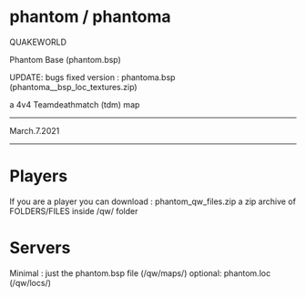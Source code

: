 # phantom / phantoma

QUAKEWORLD

Phantom Base (phantom.bsp)

UPDATE: bugs fixed version : phantoma.bsp (phantoma__bsp_loc_textures.zip)

a 4v4 Teamdeathmatch (tdm) map

--------------------------------------------------------

March.7.2021

--------------------------------------------------------

# Players

If you are a player you can download :
phantom_qw_files.zip
a zip archive of FOLDERS/FILES inside /qw/ folder

# Servers

Minimal : just the phantom.bsp file (/qw/maps/)
optional: phantom.loc (/qw/locs/)
